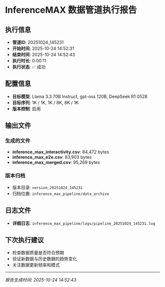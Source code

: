 # InferenceMAX 数据管道执行报告

## 执行信息
- **管道ID**: 20251024_145231
- **开始时间**: 2025-10-24 14:52:31
- **结束时间**: 2025-10-24 14:52:43
- **执行时长**: 0:00:11
- **执行状态**: ✅ 成功

## 配置信息
- **目标模型**: Llama 3.3 70B Instruct, gpt-oss 120B, DeepSeek R1 0528
- **目标序列**: 1K / 1K, 1K / 8K, 8K / 1K
- **版本控制**: 启用

## 输出文件
### 生成的文件
- **inference_max_interactivity.csv**: 84,472 bytes
- **inference_max_e2e.csv**: 83,903 bytes
- **inference_max_merged.csv**: 95,269 bytes

### 版本归档
- 版本目录: `version_20251024_145231`
- 归档位置: `inference_max_pipeline/data_archive`


## 日志文件
- **详细日志**: `inference_max_pipeline/logs/pipeline_20251024_145231.log`

## 下次执行建议
- 检查数据质量是否符合预期
- 验证新数据与历史数据的趋势变化
- 关注数据更新频率和模式

---

*报告生成时间: 2025-10-24 14:52:43*
